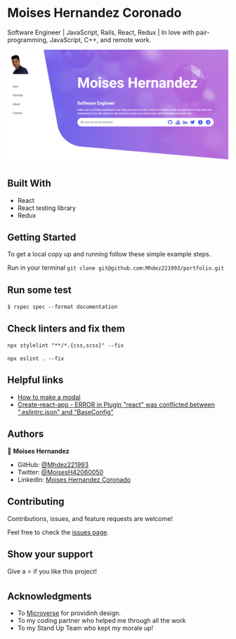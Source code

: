 # Moises Hernandez Coronado

Software Engineer | JavaScript, Rails, React, Redux | In love with pair-programming, JavaScript, C++, and remote work.

![screetshot](./portfolio.PNG)

## Built With

- React
- React testing library
- Redux

## Getting Started

To get a local copy up and running follow these simple example steps.

Run in your terminal `git clone git@github.com:Mhdez221993/portfolio.git`

## Run some test
```
$ rspec spec --format documentation
```

## Check linters and fix them

```
npx stylelint "**/*.{css,scss}" --fix
```

```
npx eslint . --fix
```


## Helpful links
* [How to make a modal](https://www.w3schools.com/howto/tryit.asp?filename=tryhow_css_modal)
* [Create-react-app - ERROR in Plugin "react" was conflicted between ".eslintrc.json" and "BaseConfig"](https://stackoverflow.com/questions/70449712/create-react-app-error-in-plugin-react-was-conflicted-between-eslintrc-jso)


## Authors

👤 **Moises Hernandez**

- GitHub: [@Mhdez221993](https://github.com/Mhdez221993)
- Twitter: [@MoisesH42060050](https://twitter.com/MoisesH42060050)
- LinkedIn: [Moises Hernandez Coronado](https://www.linkedin.com/in/moises-hernandez-9bbb17145/)

## Contributing

Contributions, issues, and feature requests are welcome!

Feel free to check the [issues page](https://github.com/Mhdez221993/portfolio/issues).

## Show your support

Give a ⭐️ if you like this project!

## Acknowledgments

- To [Microverse](https://www.figma.com/file/t3EJUCAEViw3QasuJLPLVT/Microverse-Student-Potfolio-Templates-Main?node-id=23%3A11) for providinh design.
- To my coding partner who helped me through all the work
- To my Stand Up Team who kept my morale up!



